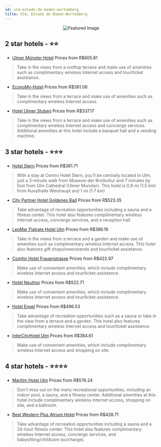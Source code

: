 ```yaml
---
id: ulm-estado-de-baden-wurtemberg
title: Ulm, Estado de Baden-Wurtemberg
---
```


<center><img src="https://i.travelapi.com/hotels/27000000/26500000/26493200/26493182/85bcf74c_z.jpg" alt="Featured Image" /></center>


##  2 star hotels - ⭐️⭐️

-    [Ulmer Münster Hotel](https://us.hurb.com/hotels/ulm/ulmer-munster-hotel-JNP-JP923580?cmp=18055) Prices from R$605.81
   > Take in the views from a rooftop terrace and make use of amenities such as complimentary wireless Internet access and tour/ticket assistance.
-    [EconoMy-Hotel](https://us.hurb.com/hotels/ulm/economy-hotel-JNP-JP919646?cmp=18055) Prices from R$361.06
   > Take in the views from a terrace and make use of amenities such as complimentary wireless Internet access.
-    [Hotel Ulmer Stuben](https://us.hurb.com/hotels/ulm/hotel-ulmer-stuben-JNP-JP715167?cmp=18055) Prices from R$337.17
   > Take in the views from a terrace and make use of amenities such as complimentary wireless Internet access and concierge services. Additional amenities at this hotel include a banquet hall and a vending machine.

##  3 star hotels - ⭐️⭐️⭐️

-    [Hotel Stern](https://us.hurb.com/hotels/ulm/hotel-stern-JNP-JP574117?cmp=18055) Prices from R$361.71
   > With a stay at Centro Hotel Stern, you'll be centrally located in Ulm, just a 3-minute walk from Museum der Brotkultur and 7 minutes by foot from Ulm Cathedral (Ulmer Munster). This hotel is 0.9 mi (1.5 km) from Kunsthalle Weishaupt and 1 mi (1.7 km)
-    [City Partner Hotel Goldenes Rad](https://us.hurb.com/hotels/ulm/city-partner-hotel-goldenes-rad-JNP-JP279907?cmp=18055) Prices from R$523.35
   > Take advantage of recreation opportunities including a sauna and a fitness center. This hotel also features complimentary wireless Internet access, concierge services, and a reception hall.
-    [LeoMar Flatrate Hotel Ulm](https://us.hurb.com/hotels/ulm/leomar-flatrate-hotel-ulm-JNP-JP664626?cmp=18055) Prices from R$386.19
   > Take in the views from a terrace and a garden and make use of amenities such as complimentary wireless Internet access. This hotel also features gift shops/newsstands and tour/ticket assistance.
-    [Comfor Hotel Frauenstrasse](https://us.hurb.com/hotels/ulm/comfor-hotel-frauenstrasse-JNP-JP761177?cmp=18055) Prices from R$422.97
   > Make use of convenient amenities, which include complimentary wireless Internet access and tour/ticket assistance.
-    [Hotel Neuthor](https://us.hurb.com/hotels/ulm/hotel-neuthor-JNP-JP140155?cmp=18055) Prices from R$522.71
   > Make use of convenient amenities, which include complimentary wireless Internet access and tour/ticket assistance.
-    [Hotel Engel](https://us.hurb.com/hotels/ulm/hotel-engel-JNP-JP748967?cmp=18055) Prices from R$496.53
   > Take advantage of recreation opportunities such as a sauna or take in the view from a terrace and a garden. This hotel also features complimentary wireless Internet access and tour/ticket assistance.
-    [InterCityHotel Ulm](https://us.hurb.com/hotels/ulm/intercityhotel-ulm-JNP-JP758774?cmp=18055) Prices from R$384.61
   > Make use of convenient amenities, which include complimentary wireless Internet access and shopping on site.

##  4 star hotels - ⭐️⭐️⭐️⭐️

-    [Maritim Hotel Ulm](https://us.hurb.com/hotels/ulm/maritim-hotel-ulm-JNP-JP770617?cmp=18055) Prices from R$576.24
   > Don't miss out on the many recreational opportunities, including an indoor pool, a sauna, and a fitness center. Additional amenities at this hotel include complimentary wireless Internet access, shopping on site, and a ballroom.
-    [Best Western Plus Atrium Hotel](https://us.hurb.com/hotels/ulm/best-western-plus-atrium-hotel-JNP-JP093263?cmp=18055) Prices from R$428.71
   > Take advantage of recreation opportunities including a sauna and a 24-hour fitness center. This hotel also features complimentary wireless Internet access, concierge services, and babysitting/childcare (surcharge).
